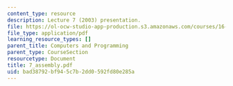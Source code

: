 ```yaml
---
content_type: resource
description: Lecture 7 (2003) presentation.
file: https://ol-ocw-studio-app-production.s3.amazonaws.com/courses/16-01-unified-engineering-i-ii-iii-iv-fall-2005-spring-2006/bad38792bf945c7b2dd0592fd80e285a_7_assembly.pdf
file_type: application/pdf
learning_resource_types: []
parent_title: Computers and Programming
parent_type: CourseSection
resourcetype: Document
title: 7_assembly.pdf
uid: bad38792-bf94-5c7b-2dd0-592fd80e285a
---
```

